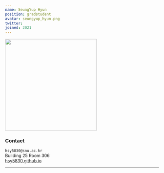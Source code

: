 ```yaml
---
name: SeungYup Hyun
position: gradstudent
avatar: seungyup_hyun.png
twitter:
joined: 2021
---
```


<img width="300" src="{{site.baseurl}}/images/people/{{page.avatar}}" data-action="zoom">

### Contact

<i class="fa fa-envelope-o"></i>  `hsy5830@snu.ac.kr`<br>
<i class="fa fa-building"></i> Building 25 Room 306 <br>
<i class="fa fa-bar-chart"></i> [hsy5830.github.io](http://hsy5830.github.io)

<hr>
